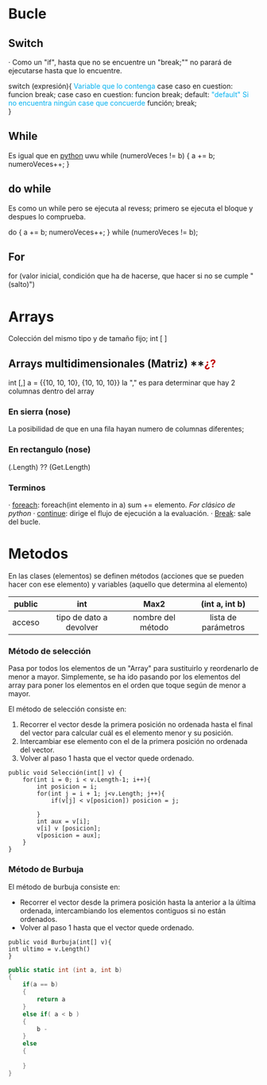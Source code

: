 # Bucle
## Switch
· Como un "if", hasta que no se encuentre un "break;"" no parará de ejecutarse hasta que lo encuentre.

switch (expresión){  <font color="#00b0f0">Variable que lo contenga</font>
case caso en cuestion:
	funcion 
	break;
case caso en cuestion:
	funcion 
	break;
default:    <font color="#00b0f0">"default" Si no encuentra ningún case que concuerde</font>
	función;
	break;    
}

## While
Es igual que en <u>python</u> uwu
while (numeroVeces != b) {
a += b;
numeroVeces++;
}

## do while
Es como un while pero se ejecuta al revess;
primero se ejecuta el bloque y despues lo comprueba.

do {
a += b;
numeroVeces++;
} while (numeroVeces != b);

## For
for (valor inicial, condición que ha de hacerse, que hacer si no se cumple "(salto)")


# Arrays
Colección del mismo tipo y de tamaño fijo;
int [ ] 
## Arrays multidimensionales (Matriz) **<font color="#c00000">¿?</font>
int [,] a = {{10, 10, 10}, {10, 10, 10}}
la "," es para determinar que hay 2 columnas dentro del array

### En sierra (nose)
La posibilidad de que en una fila hayan numero de columnas diferentes;
### En rectangulo (nose)

(.Length) ??
(Get.Length)
### Terminos
· <u>foreach</u>: foreach(int elemento in a) sum += elemento.  _For clásico de python_
· <u>continue</u>: dirige el flujo de ejecución a la evaluación.
· <u>Break</u>: sale del bucle.
# Metodos
En las clases (elementos) se definen métodos (acciones que se pueden hacer con ese elemento) y variables (aquello que determina al elemento)

| public |           int           |       Max2        |   (int a, int b)    |
|:------:|:-----------------------:|:-----------------:|:-------------------:|
| acceso | tipo de dato a devolver | nombre del método | lista de parámetros |

### Método de selección
Pasa por todos los elementos de un "Array" para sustituirlo y reordenarlo de menor a mayor. Simplemente, se ha ido pasando por los elementos del array para poner los elementos en  el orden que toque según de menor a mayor.

El método de selección consiste en: 
1. Recorrer el vector desde la primera  posición no ordenada  hasta el final del vector para calcular cuál es el elemento menor y su posición.
2. Intercambiar ese elemento con el de la primera posición no ordenada del vector.
3. Volver al paso 1 hasta que el vector quede ordenado.

```
public void Selección(int[] v) {
	for(int i = 0; i < v.Length-1; i++){
		int posicion = i;
		for(int j = i + 1; j<v.Length; j++){
			if(v[j] < v[posicion]) posicion = j;
			
		}
		int aux = v[i];
		v[i] v [posicion];
		v[posicion = aux];
	}
}
```
### Método de Burbuja
El método de burbuja consiste en: 
- Recorrer el vector desde la primera  posición hasta la anterior a la última ordenada, intercambiando los elementos contiguos si no están ordenados.
- Volver al paso 1 hasta que el vector quede ordenado.
```
public void Burbuja(int[] v){
int ultimo = v.Length()
}
```




```cs
public static int (int a, int b)
{
	if(a == b)
	{
		return a
	}
	else if( a < b )
	{
		b -
	}
	else
	{
		
	}
}
```